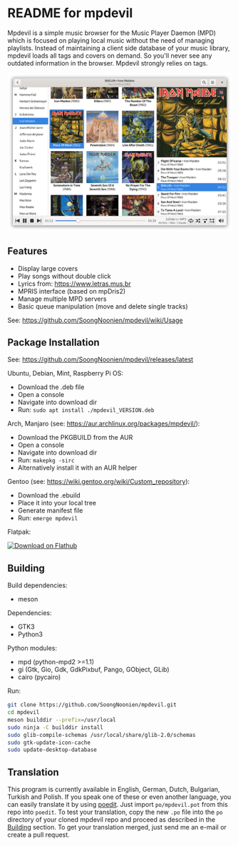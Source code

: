 README for mpdevil
==================
Mpdevil is a simple music browser for the Music Player Daemon (MPD) which is focused on playing local music without the need of managing playlists. Instead of maintaining a client side database of your music library, mpdevil loads all tags and covers on demand. So you'll never see any outdated information in the browser. Mpdevil strongly relies on tags.

![ScreenShot](screenshots/mainwindow_1.9.0.png)

Features
--------

- Display large covers
- Play songs without double click
- Lyrics from: https://www.letras.mus.br
- MPRIS interface (based on mpDris2)
- Manage multiple MPD servers
- Basic queue manipulation (move and delete single tracks)

See: https://github.com/SoongNoonien/mpdevil/wiki/Usage

Package Installation
--------------------

See:
https://github.com/SoongNoonien/mpdevil/releases/latest

Ubuntu, Debian, Mint, Raspberry Pi OS:
- Download the .deb file
- Open a console
- Navigate into download dir
- Run: `sudo apt install ./mpdevil_VERSION.deb`

Arch, Manjaro (see: https://aur.archlinux.org/packages/mpdevil/):
- Download the PKGBUILD from the AUR
- Open a console
- Navigate into download dir
- Run: `makepkg -sirc`
- Alternatively install it with an AUR helper

Gentoo (see: https://wiki.gentoo.org/wiki/Custom_repository):
- Download the .ebuild
- Place it into your local tree
- Generate manifest file
- Run: `emerge mpdevil`

Flatpak:

<a href='https://flathub.org/apps/details/org.mpdevil.mpdevil'><img width='240' alt='Download on Flathub' src='https://flathub.org/assets/badges/flathub-badge-en.png'/></a>

Building
--------

Build dependencies:
- meson

Dependencies:
- GTK3
- Python3

Python modules:
- mpd (python-mpd2 >=1.1)
- gi (Gtk, Gio, Gdk, GdkPixbuf, Pango, GObject, GLib)
- cairo (pycairo)

Run:
```bash
git clone https://github.com/SoongNoonien/mpdevil.git
cd mpdevil
meson builddir --prefix=/usr/local
sudo ninja -C builddir install
sudo glib-compile-schemas /usr/local/share/glib-2.0/schemas
sudo gtk-update-icon-cache
sudo update-desktop-database
```

Translation
-----------

This program is currently available in English, German, Dutch, Bulgarian, Turkish and Polish. If you speak one of these or even another language, you can easily translate it by using [poedit](https://poedit.net). Just import `po/mpdevil.pot` from this repo into `poedit`. To test your translation, copy the new `.po` file into the `po` directory of your cloned mpdevil repo and proceed as described in the [Building](#building) section. To get your translation merged, just send me an e-mail or create a pull request.
